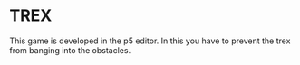 # TREX
This game is developed in the p5 editor. In this you have to prevent the trex from banging into the obstacles.
